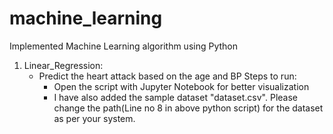 # machine_learning

Implemented Machine Learning algorithm using Python

1. Linear_Regression:
	* Predict the heart attack based on the age and BP
	Steps to run:
		* Open the script with Jupyter Notebook for better visualization
		* I have also added the sample dataset "dataset.csv". Please change the path(Line no 8 in above python script) for the dataset as per your system.